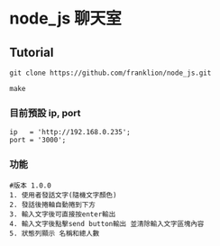 # node_js 聊天室

	
## Tutorial
	git clone https://github.com/franklion/node_js.git
	
	make
	
### 目前預設 ip, port
	ip   = 'http://192.168.0.235';
	port = '3000';
	
### 功能
	#版本 1.0.0
	1. 使用者發話文字(隨機文字顏色)
	2. 發話後捲軸自動捲到下方
	3. 輸入文字後可直接按enter輸出
	4. 輸入文字後點擊send button輸出 並清除輸入文字區塊內容
	5. 狀態列顯示 名稱和總人數
